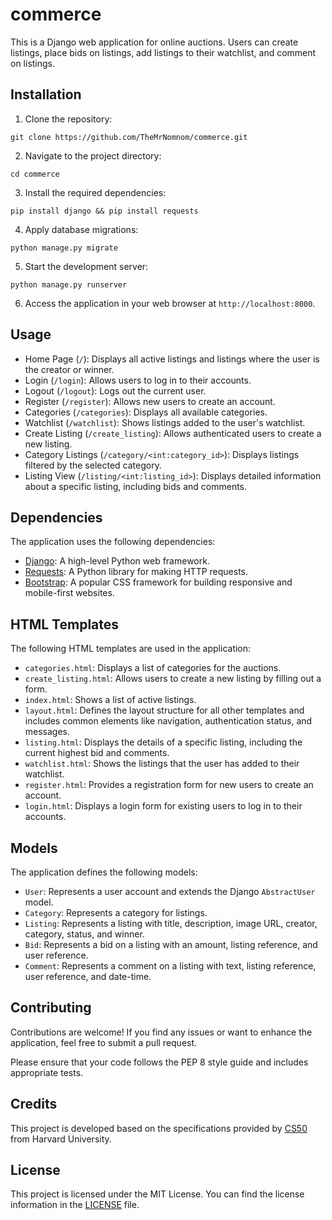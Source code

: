 # commerce

This is a Django web application for online auctions. Users can create listings, place bids on listings, add listings to their watchlist, and comment on listings.

## Installation

1. Clone the repository:

```
git clone https://github.com/TheMrNomnom/commerce.git
```

2. Navigate to the project directory:

```
cd commerce
```

3. Install the required dependencies:

```
pip install django && pip install requests
```

4. Apply database migrations:

```
python manage.py migrate
```

5. Start the development server:

```
python manage.py runserver
```

6. Access the application in your web browser at `http://localhost:8000`.

## Usage

- Home Page (`/`): Displays all active listings and listings where the user is the creator or winner.
- Login (`/login`): Allows users to log in to their accounts.
- Logout (`/logout`): Logs out the current user.
- Register (`/register`): Allows new users to create an account.
- Categories (`/categories`): Displays all available categories.
- Watchlist (`/watchlist`): Shows listings added to the user's watchlist.
- Create Listing (`/create_listing`): Allows authenticated users to create a new listing.
- Category Listings (`/category/<int:category_id>`): Displays listings filtered by the selected category.
- Listing View (`/listing/<int:listing_id>`): Displays detailed information about a specific listing, including bids and comments.

## Dependencies

The application uses the following dependencies:

- [Django](https://www.djangoproject.com/): A high-level Python web framework.
- [Requests](https://pypi.org/project/requests/): A Python library for making HTTP requests.
- [Bootstrap](https://getbootstrap.com/): A popular CSS framework for building responsive and mobile-first websites.


## HTML Templates

The following HTML templates are used in the application:

- `categories.html`: Displays a list of categories for the auctions.
- `create_listing.html`: Allows users to create a new listing by filling out a form.
- `index.html`: Shows a list of active listings.
- `layout.html`: Defines the layout structure for all other templates and includes common elements like navigation, authentication status, and messages.
- `listing.html`: Displays the details of a specific listing, including the current highest bid and comments.
- `watchlist.html`: Shows the listings that the user has added to their watchlist.
- `register.html`: Provides a registration form for new users to create an account.
- `login.html`: Displays a login form for existing users to log in to their accounts.


## Models

The application defines the following models:

- `User`: Represents a user account and extends the Django `AbstractUser` model.
- `Category`: Represents a category for listings.
- `Listing`: Represents a listing with title, description, image URL, creator, category, status, and winner.
- `Bid`: Represents a bid on a listing with an amount, listing reference, and user reference.
- `Comment`: Represents a comment on a listing with text, listing reference, user reference, and date-time.

## Contributing

Contributions are welcome! If you find any issues or want to enhance the application, feel free to submit a pull request.

Please ensure that your code follows the PEP 8 style guide and includes appropriate tests.

## Credits

This project is developed based on the specifications provided by [CS50](https://cs50.harvard.edu/web/2020/projects/2/commerce/) from Harvard University.

## License

This project is licensed under the MIT License. You can find the license information in the [LICENSE](LICENSE) file.
